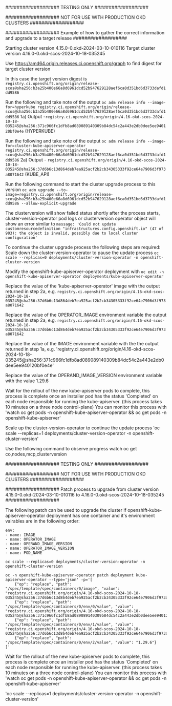 ################### TESTING ONLY ###################

################### NOT FOR USE WITH PRODUCTION OKD CLUSTERS ###################

################### Example of how to gather the correct information and upgrade to a target release ###################

Starting cluster version 4.15.0-0.okd-2024-03-10-010116
Target cluster version 4.16.0-0.okd-scos-2024-10-18-035245

Use https://amd64.origin.releases.ci.openshift.org/graph to find digest for target cluster version

In this case the target version digest is ```registry.ci.openshift.org/origin/release-scos@sha256:b3a25b400e66a8d6961dcd52b947629128aef6ca0d351bd6d3733dafd1dd9586```

Run the following and take note of the output ```oc adm release info --image-for=hyperkube registry.ci.openshift.org/origin/release-scos@sha256:b3a25b400e66a8d6961dcd52b947629128aef6ca0d351bd6d3733dafd1dd9586```
1a) Output -```registry.ci.openshift.org/origin/4.16-okd-scos-2024-10-18-035245@sha256:371c966fc1dfb8ad089089140309b84dc54c2a443e2db0dee5ee940120bf0e4e``` (HYPERKUBE)

Run the following and take note of the output ```oc adm release info --image-for=cluster-kube-apiserver-operator registry.ci.openshift.org/origin/release-scos@sha256:b3a25b400e66a8d6961dcd52b947629128aef6ca0d351bd6d3733dafd1dd9586```
2a) Output -  ```registry.ci.openshift.org/origin/4.16-okd-scos-2024-10-18-035245@sha256:37d6b6c13d864deb7ea925acf2b2cb34305333f92ce64e7906d3f973a8071642``` (KUBE_API)

Run the following command to start the cluster upgrade process to this version ```oc adm upgrade --to-image=registry.ci.openshift.org/origin/release-scos@sha256:b3a25b400e66a8d6961dcd52b947629128aef6ca0d351bd6d3733dafd1dd9586 --allow-explicit-upgrade ```

The clusterversion will show failed status shortly after the process starts, cluster-version-operator pod logs or clusterversion operator object will show an error similar to ```message: 'Could not update customresourcedefinition "infrastructures.config.openshift.io" (47 of 903): the object is invalid, possibly due to local cluster configuration'```

To continue the cluster upgrade process the following steps are required:
Scale down the cluster-version-operator to pause the update process
`oc scale --replicas=0 deployments/cluster-version-operator -n openshift-cluster-version`

Modify the openshift-kube-apiserver-operator deployment with ```oc edit -n openshift-kube-apiserver-operator deployments/kube-apiserver-operator```

Replace the value of the 'kube-apiserver-operator' image with the output returned in step 2a, e.g. `registry.ci.openshift.org/origin/4.16-okd-scos-2024-10-18-035245@sha256:37d6b6c13d864deb7ea925acf2b2cb34305333f92ce64e7906d3f973a8071642`

Replace the value of the OPERATOR_IMAGE environment variable the output returned in step 2a, e.g. `registry.ci.openshift.org/origin/4.16-okd-scos-2024-10-18-035245@sha256:37d6b6c13d864deb7ea925acf2b2cb34305333f92ce64e7906d3f973a8071642`

Replace the value of the IMAGE environment variable with the the output returned in step 1a, e.g. 'registry.ci.openshift.org/origin/4.16-okd-scos-2024-10-18-035245@sha256:371c966fc1dfb8ad089089140309b84dc54c2a443e2db0dee5ee940120bf0e4e'

Replace the value of the OPERAND_IMAGE_VERSION environment variable with the value 1.29.6

Wait for the rollout of the new kube-apiserver pods to complete, this process is complete once an installer pod has the status 'Completed' on each node responsible for running the kube-apiserver. (this process takes 10 minutes on a three node control-plane)
You can monitor this process with 'watch oc get pods -n openshift-kube-apiserver-operator && oc get pods -n openshift-kube-apiserver'

Scale up the cluster-version-operator to continue the update process
'oc scale --replicas=1 deployments/cluster-version-operator -n openshift-cluster-version'

Use the following command to observe progress
watch oc get co,nodes,mcp,clusterversion

################### TESTING ONLY ###################

################### NOT FOR USE WITH PRODUCTION OKD CLUSTERS ###################

################### Patch process to upgrade from cluster version 4.15.0-0.okd-2024-03-10-010116 to 4.16.0-0.okd-scos-2024-10-18-035245 ###################

The following patch can be used to upgrade the cluster if openshift-kube-apiserver-operator deployment has one container and it's environment vairables are in the following order:
```
env:
- name: IMAGE
- name: OPERATOR_IMAGE
- name: OPERAND_IMAGE_VERSION
- name: OPERATOR_IMAGE_VERSION
- name: POD_NAME
```

`oc scale --replicas=0 deployments/cluster-version-operator -n openshift-cluster-version`

```
oc -n openshift-kube-apiserver-operator patch deployment kube-apiserver-operator --type='json' -p='[
    {"op": "replace", "path": "/spec/template/spec/containers/0/image", "value": "registry.ci.openshift.org/origin/4.16-okd-scos-2024-10-18-035245@sha256:37d6b6c13d864deb7ea925acf2b2cb34305333f92ce64e7906d3f973a8071642"},
    {"op": "replace", "path": "/spec/template/spec/containers/0/env/0/value", "value": "registry.ci.openshift.org/origin/4.16-okd-scos-2024-10-18-035245@sha256:371c966fc1dfb8ad089089140309b84dc54c2a443e2db0dee5ee940120bf0e4e"},
    {"op": "replace", "path": "/spec/template/spec/containers/0/env/1/value", "value": "registry.ci.openshift.org/origin/4.16-okd-scos-2024-10-18-035245@sha256:37d6b6c13d864deb7ea925acf2b2cb34305333f92ce64e7906d3f973a8071642"},
    {"op": "replace", "path": "/spec/template/spec/containers/0/env/2/value", "value": "1.29.6"}
]'
```

Wait for the rollout of the new kube-apiserver pods to complete, this process is complete once an installer pod has the status 'Completed' on each node responsible for running the kube-apiserver. (this process takes 10 minutes on a three node control-plane)
You can monitor this process with 'watch oc get pods -n openshift-kube-apiserver-operator && oc get pods -n openshift-kube-apiserver'

'oc scale --replicas=1 deployments/cluster-version-operator -n openshift-cluster-version'